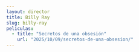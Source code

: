 ```yaml
---
layout: director
title: Billy Ray
slug: billy-ray
peliculas:
  - title: "Secretos de una obsesión"
    url: "2025/10/09/secretos-de-una-obsesion/"
---
```

